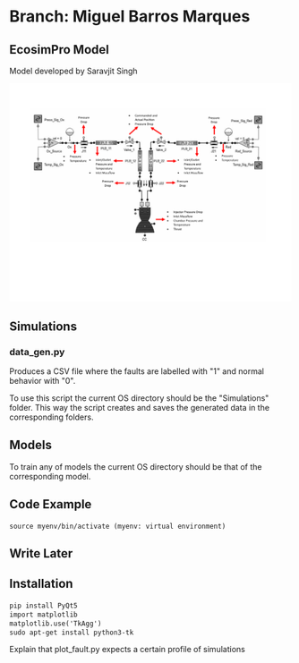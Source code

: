 # Branch: Miguel Barros Marques

## EcosimPro Model

Model developed by Saravjit Singh

![Example Image](./Images/EcosimPro_model.png)

## Simulations

### data_gen.py

Produces a CSV file where the faults are labelled with "1" and normal behavior with "0".

To use this script the current OS directory should be the "Simulations" folder. This way the script creates and saves the generated data in the corresponding folders.

## Models

To train any of models the current OS directory should be that of the corresponding model.


## Code Example

```
source myenv/bin/activate (myenv: virtual environment)
```

## Write Later

## Installation
```
pip install PyQt5
import matplotlib
matplotlib.use('TkAgg')
sudo apt-get install python3-tk
```

Explain that plot_fault.py expects a certain profile of simulations
